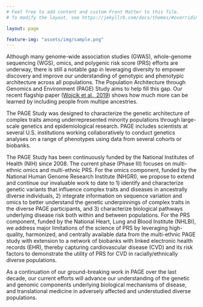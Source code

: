 ```yaml
---
# Feel free to add content and custom Front Matter to this file.
# To modify the layout, see https://jekyllrb.com/docs/themes/#overriding-theme-defaults

layout: page

feature-img: "assets/img/sample.png" 
---
```


Although many genome-wide association studies (GWAS), whole-genome sequencing (WGS), omics, and polygenic risk score (PRS) efforts are underway, there is still a notable gap in leveraging diversity to empower discovery and improve our understanding of genotypic and phenotypic architecture across all populations. The Population Architecture through Genomics and Environment (PAGE) Study aims to help fill this gap. Our recent flagship paper (<a href="https://pubmed.ncbi.nlm.nih.gov/31217584/">Wojcik et al., 2019</a>) shows how much more can be learned by including people from multipe ancestries.

The PAGE Study was designed to characterize the genetic architecture of complex traits among underrepresented minority populations through large-scale genetics and epidemiological research. PAGE includes scientists at several U.S. institutions working collaboratively to conduct genetics analyses on a range of phenotypes using data from several cohorts or biobanks.

The PAGE Study has been continuously funded by the National Institutes of Health (NIH) since 2008.  The current phase (Phase III) focuses on multi-ethnic omics and multi-ethnic PRS.  For the omics component, funded by the National Human Genome Research Institute (NHGRI), we propose to extend and continue our invaluable work to date to 1) identify and characterize genetic variants that influence complex traits and diseases in ancestrally diverse individuals, 2) integrate information on sequence variation and omics to better understand the genetic underpinnings of complex traits in the diverse PAGE participants, and 3) characterize biological pathways underlying disease risk both within and between populations.  For the PRS component, funded by the National Heart, Lung and Blood Institute (NHLBI), we address major limitations of the science of PRS by leveraging high-quality, harmonized, and centrally available data from the multi-ethnic PAGE study with extension to a network of biobanks with linked electronic health records (EHR), thereby capturing cardiovascular disease (CVD) and its risk factors to demonstrate the utility of PRS for CVD in racially/ethnically diverse populations.

As a continuation of our ground-breaking work in PAGE over the last decade, our current efforts will advance our understanding of the genetic and genomic components underlying biological mechanisms of disease, and translational medicine in adversely affected and understudied diverse populations.
